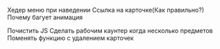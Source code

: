 
Хедер меню при наведении
Ссылка на карточке(Как правильно?)
Почему багует анимация


Почистить JS
Cделать рабочим каунтер когда несколько предметов
Поменять функцию с удалением карточек











